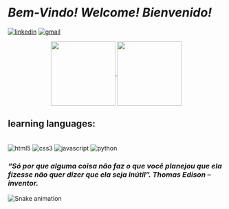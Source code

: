 
# *Bem-Vindo! Welcome! Bienvenido!*

[![linkedin](https://img.shields.io/badge/LinkedIn-563D7C?style=for-the-badge&logo=linkedin&logoColor=white)](https://www.linkedin.com/in/thais-almeida-939312237)
[![gmail](https://img.shields.io/badge/Gmail-D8A52E?style=for-the-badge&logo=gmail&logoColor=white)](mailto:almeida.thaismotta@gmail.com)

<div align=center>
    <a href="https://github.com/ThaisMit">
        <img height="150em" align="center" src="https://github-readme-stats.vercel.app/api?username=ThaisMit&theme=dark&show_icons=true"/>
        <img height="150em" align="center" src="https://github-readme-stats.vercel.app/api/top-langs/?username=ThaisMit&layout=compact&theme=dark"/>
    </a>
</div>
 
## learning languages:

<div style="display: inline_block"><br/>
  <img align="center" alt="html5" src="https://img.shields.io/badge/HTML5-E34F26?style=for-the-badge&logo=html5&logoColor=white" />
  <img align="center" alt="css3" src="https://img.shields.io/badge/CSS3-1572B6?style=for-the-badge&logo=css3&logoColor=white" />
  <img align="center" alt="javascript" src="https://img.shields.io/badge/JavaScript-EFAE12?style=for-the-badge&logo=javascript&logoColor=white" />
  <img align="center" alt="python" src="https://img.shields.io/badge/Python-14354C?style=for-the-badge&logo=python&logoColor=white" />
</div>

### *“Só por que alguma coisa não faz o que você planejou que ela fizesse não quer dizer que ela seja inútil”. Thomas Edison – inventor.*

![Snake animation](https://github.com/ThaisMit/ThaisMit/blob/output/github-contribution-grid-snake.svg)
<div>
